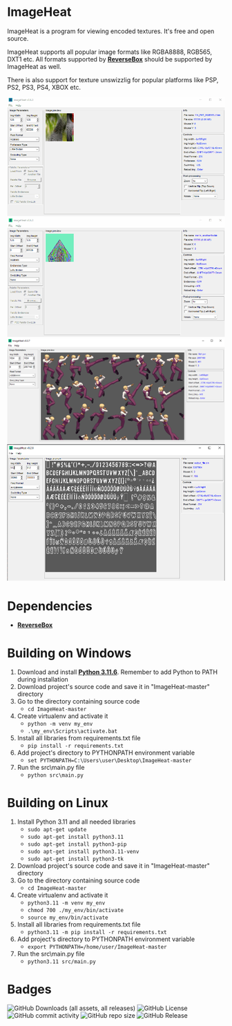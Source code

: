 # ImageHeat
ImageHeat is a program for viewing encoded textures.
It's free and open source.

ImageHeat supports all popular image formats like RGBA8888, RGB565, DXT1 etc.
All formats supported by **[ReverseBox](https://github.com/bartlomiejduda/ReverseBox)** should be supported by ImageHeat as well.

There is also support for texture unswizzlig for popular platforms like PSP, PS2, PS3, PS4, XBOX etc.

<img src="src\data\img\usage.gif">
<img src="src\data\img\usage2.gif">
<img src="src\data\img\usage3.png">
<img src="src\data\img\usage4.png">


# Dependencies

* **[ReverseBox](https://github.com/bartlomiejduda/ReverseBox)**


# Building on Windows

1. Download and install  **[Python 3.11.6](https://www.python.org/downloads/release/python-3116/)**. Remember to add Python to PATH during installation
2. Download project's source code and save it in "ImageHeat-master" directory
3. Go to the directory containing source code
   - ```cd ImageHeat-master```
4. Create virtualenv and activate it
   - ```python -m venv my_env```
   - ```.\my_env\Scripts\activate.bat```
5. Install all libraries from requirements.txt file
   - ```pip install -r requirements.txt```
6. Add project's directory to PYTHONPATH environment variable
   - ```set PYTHONPATH=C:\Users\user\Desktop\ImageHeat-master```
7. Run the src\main.py file
   - ```python src\main.py```

# Building on Linux

1. Install Python 3.11 and all needed libraries
   - ```sudo apt-get update```
   - ```sudo apt-get install python3.11```
   - ```sudo apt-get install python3-pip```
   - ```sudo apt-get install python3.11-venv```
   - ```sudo apt-get install python3-tk```
2. Download project's source code and save it in "ImageHeat-master" directory
3. Go to the directory containing source code
   - ```cd ImageHeat-master```
4. Create virtualenv and activate it
   - ```python3.11 -m venv my_env```
   - ```chmod 700 ./my_env/bin/activate```
   - ```source my_env/bin/activate```
5. Install all libraries from requirements.txt file
   - ```python3.11 -m pip install -r requirements.txt```
6. Add project's directory to PYTHONPATH environment variable
   - ```export PYTHONPATH=/home/user/ImageHeat-master```
7. Run the src\main.py file
   - ```python3.11 src/main.py```

# Badges

![GitHub Downloads (all assets, all releases)](https://img.shields.io/github/downloads/bartlomiejduda/ImageHeat/total)
![GitHub License](https://img.shields.io/github/license/bartlomiejduda/ImageHeat)
![GitHub commit activity](https://img.shields.io/github/commit-activity/y/bartlomiejduda/ImageHeat)
![GitHub repo size](https://img.shields.io/github/repo-size/bartlomiejduda/ImageHeat)
![GitHub Release](https://img.shields.io/github/v/release/bartlomiejduda/ImageHeat)
